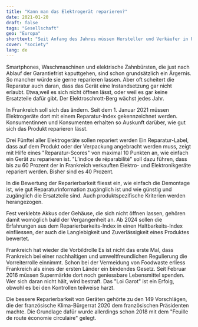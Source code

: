 ```yaml
---
title: "Kann man das Elektrogerät reparieren?"
date: 2021-01-20
draft: false
tags: "Gesellschaft"
geo: "Europa"
shorttext: "Seit Anfang des Jahres müssen Hersteller und Verkäufer in Frankreich angeben, wie reparierbar ihre Geräte sind."
cover: "society"
lang: de
---
```


Smartphones, Waschmaschinen und elektrische Zahnbürsten, die just nach Ablauf der Garantiefrist kaputtgehen, sind schon grundsätzlich ein Ärgernis. So mancher würde sie gerne reparieren lassen. Aber oft scheitert die Reparatur auch daran, dass das Gerät eine Instandsetzung gar nicht erlaubt. Etwa,weil es sich nicht öffnen lässt, oder weil es gar keine Ersatzteile dafür gibt. Der Elektroschrott-Berg wächst jedes Jahr.

In Frankreich soll sich das ändern. Seit dem 1. Januar 2021 müssen Elektrogeräte dort mit einem Reparatur-Index gekennzeichnet werden. Konsumentinnen und Konsumenten erhalten so Auskunft darüber, wie gut sich das Produkt reparieren lässt.

Drei Fünftel aller Elektrogeräte sollen repariert werden
Ein Reparatur-Label, dass auf dem Produkt oder der Verpackung angebracht werden muss, zeigt mit Hilfe eines "Reparatur-Scores" von maximal 10 Punkten an, wie einfach ein Gerät zu reparieren ist. "L’indice de réparabilité" soll dazu führen, dass bis zu 60 Prozent der in Frankreich verkauften Elektro- und Elektronikgeräte repariert werden. Bisher sind es 40 Prozent.

In die Bewertung der Reparierbarkeit fliesst ein, wie einfach die Demontage ist, wie gut Reparaturinformation zugänglich ist und wie günstig und zugänglich die Ersatzteile sind. Auch produktspezifische Kriterien werden herangezogen.

Fest verklebte Akkus oder Gehäuse, die sich nicht öffnen lassen, gehören damit womöglich bald der Vergangenheit an. Ab 2024 sollen die Erfahrungen aus dem Reparierbarkeits-Index in einen Haltbarkeits-Index einfliessen, der auch die Langlebigkeit und Zuverlässigkeit eines Produktes bewertet.

Frankreich hat wieder die Vorbildrolle
Es ist nicht das erste Mal, dass Frankreich bei einer nachhaltigen und umweltfreundlichen Regulierung die Vorreiterrolle einnimmt. Schon bei der Vermeidung von Foodwaste erliess Frankreich als eines der ersten Länder ein bindendes Gesetz. Seit Februar 2016 müssen Supermärkte dort noch geniessbare Lebensmittel spenden. Wer sich daran nicht hält, wird bestraft. Das "Loi Garot" ist ein Erfolg, obwohl es bei den Kontrollen teilweise harzt.

Die bessere Reparierbarkeit von Geräten gehörte zu den 149 Vorschlägen, die der französische Klima-Bürgerrat 2020 dem französischen Präsidenten machte. Die Grundlage dafür wurde allerdings schon 2018 mit dem "Feuille de route économie circulaire" gelegt.
